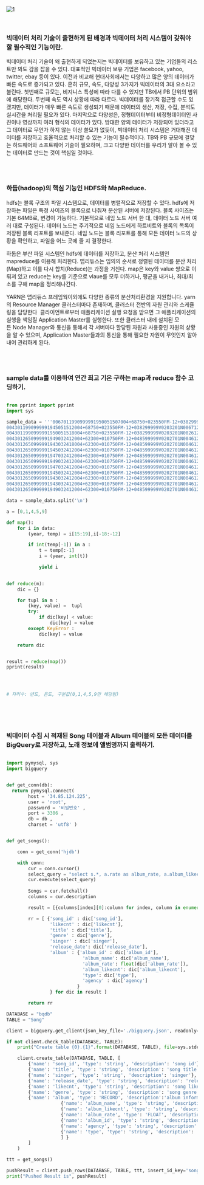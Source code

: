 ![1](https://user-images.githubusercontent.com/44750085/53323802-85ebb880-3922-11e9-9c0a-3f57d37eacc7.png)

<br>

### 빅데이터 처리 기술이 출현하게 된 배경과 빅데이터 처리 시스템이 갖춰야 할 필수적인 기능이란.

빅데이터 처리 기술이 왜 출현하게 되었는지는 빅데이터를 보유하고 있는 기업들의 리스트만 봐도 감을 잡을 수 있다. 대표적인 빅데이터 보유 기업은 facebook, yahoo, twitter, ebay 등이 있다. 이전과 비교해 현대사회에서는 다양하고 많은 양의 데이터가 빠른 속도로 증가되고 있다. 흔히 규모, 속도, 다양성 3가지가 빅데이터의 3대 요소라고 불린다. 첫번째로 규모는, 비지니스 특성에 따라 다를 수 있지만 TB에서 PB 단위의 범위에 해당한다. 두번째 속도 역시 상황에 따라 다르다. 빅데이터를 장기적 접근할 수도 있겠지만, 데이터가 매우 빠른 속도로 생성되기 때문에 데이터의 생산, 저장, 수집, 분석도 실시간을 처리될 필요가 있다. 마지막으로 다양성은, 정형데이터부터 비정형데이터인 사진이나 영상까지 여러 형식의 데이터가 있다. 
방대한 양의 데이터가 저장되어 있더라고 그 데이터로 무언가 하지 않는 이상 쓸모가 없듯이, 빅데이터 처리 시스템은 거대해진 데이터를 저장하고 효율적으로 처리할 수 있는 기능이 필수적이다. TB와 PB 규모에 걸맞는 하드웨어와 소프트웨어 기술이 필요하며, 크고 다양한 데이터를 우리가 알아 볼 수 있는 데이터로 만드는 것이 핵심일 것이다. 

<br>
<br>


### 하둡(hadoop)의 핵심 기능인 HDFS와 MapReduce.

hdfs는 블록 구조의 파일 시스템으로, 데이터를 병렬적으로 저장할 수 있다.  hdfs에 저장하는 파일은 특정 사이즈의 블록으로 나줘져 분산된 서버에 저장된다. 블록 사이즈는 기본 64MB로, 변경이 가능하다. 기본적으로 네임 노드 서버 한 대, 데이터 노드 서버 여러 대로 구성된다. 데이터 노드는 주기적으로 네임 노드에게 하트비트와 블록의 목록이 저장된 블록 리포트를 보내준다. 네임 노드는 블록 리포트를 통해 모든 데이터 노드의 상황을 확인하고, 파일을 어느 곳에 줄 지 결정한다. 

하둡은 부산 파일 시스템인 hdfs에 데이터를 저장하고, 분산 처리 시스템인 mapreduce를 이용해 처리한다. 맵리듀스는 임의의 순서로 정렬된 데이터를 분산 처리(Map)하고 이를 다시 합치(Reduce)는 과정을 거친다. map은 key와 value 쌍으로 이뤄져 있고 reduce는 key를 기준으로 vlaue를 모두 더하거나, 평균을 내거나, 최대/최소를 구해 map을 정리해나간다.

YARN은 맵리듀스 프레임웍이외에도 다양한 종류의 분산처리환경을 지원합니다. yarn의  Resource Manager 클러스터마다 존재하며, 클러스터 전반의 자원 관리와 스케쥴링을 담당한다  클라이언트로부터 애플리케이션 실행 요청을 받으면 그 애플리케이션의 실행을 책임질 Application Master를 실행한다. 또한 클러스터 내에 설치된 모든 Node Manager와 통신을 통해서 각 서버마다 할당된 자원과 사용중인 자원의 상황을 알 수 있으며, Application Master들과의 통신을 통해 필요한 자원이 무엇인지 알아내어 관리하게 된다.

<br>
<br>


### sample data를 이용하여 연간 최고 기온 구하는 map과 reduce 함수 코딩하기.
```python

from pprint import pprint
import sys

sample_data = '''0067011990999991950051507004+68750+023550FM-12+038299999V0203301N00671220001CN9999999N9+00001+99999999999
0043011990999991945051512004+68750+023550FM-12+038299999V0203201N00671220001CN9999999N9+00225+99999999999
0043011990999991950051518004+68750+023550FM-12+038299999V0203201N00261220001CN9999999N9-00111+99999999999
0043012650999991949032412004+62300+010750FM-12+048599999V0202701N00461220001CN0500001N9+01117+99999999999
0043012650999991943032418004+62300+010750FM-12+048599999V0202701N00461220001CN0500001N9+00384+99999999999
0043012650999991945032412004+62300+010750FM-12+048599999V0202701N00461220001CN0500001N9+00167+99999999999
0043012650999991947032412004+62300+010750FM-12+048599999V0202701N00461220001CN0500001N9-00150+99999999999
0043012650999991949032412004+62300+010750FM-12+048599999V0202701N00461220001CN0500001N9+00117+99999999999
0043012650999991947032412004+62300+010750FM-12+048599999V0202701N00461220001CN0500001N9+00227+99999999999
0043012650999991945032412004+62300+010750FM-12+048599999V0202701N00461220001CN0500001N9+01116+99999999999
0043012650999991943032412004+62300+010750FM-12+048599999V0202701N00461220001CN0500001N9-00114+99999999999
0043012650999991943032412004+62300+010750FM-12+048599999V0202701N00461220001CN0500001N9+00191+99999999999
0043012650999991949032412004+62300+010750FM-12+048599999V0202701N00461220001CN0500001N9+00131+99999999999'''

data = sample_data.split('\n')

a = [0,1,4,5,9]

def map():
    for i in data:
        (year, temp) = i[15:19],i[-18:-12]

        if int(temp[-1]) in a :
            t = temp[:-1]
            i = (year, int(t))

            yield i
        

def reduce(m):
    dic = {}

    for tupl in m :
        (key, value) =  tupl
        try:
            if dic[key] < value:
                dic[key] = value
        except KeyError :
            dic[key] = value

    return dic


result = reduce(map())
pprint(result)
        



# 자리수: 년도, 온도, 구분값(0,1,4,5,9만 해당됨)
```


<br>
<br>
<br>


### 빅데이터 수집 시 적재된 Song 테이블과 Album 테이블의 모든 데이터를 BigQuery로 저장하고, 노래 정보에 앨범명까지 출력하기.
```python

import pymysql, sys
import bigquery


def get_conn(db):
  return pymysql.connect( 
        host = '34.85.124.225',
        user = 'root',
        password = '비밀번호' ,
        port = 3306 ,
        db = db ,
        charset = 'utf8' )


def get_songs():

    conn = get_conn('hjdb')

    with conn:
        cur = conn.cursor()
        select_query = "select s.*, a.rate as album_rate, a.album_likecnt as album_likecnt, a.type as type, a.agency as agency from SongInfo s inner join AlbumInfo a on s.album_id = a.album_id"
        cur.execute(select_query)
        
        Songs = cur.fetchall()
        columns = cur.description 

        result = [{columns[index][0]:column for index, column in enumerate(value)} for value in Songs] 

        rr = [ {'song_id' : dic['song_id'], 
                'likecnt' : dic['likecnt'], 
                'title' : dic['title'],
                'genre' : dic['genre'],
                'singer' : dic['singer'],
                'release_date': dic['release_date'],
                'album' : {'album_id' : dic['album_id'],
                            'album_name': dic['album_name'],
                            'album_rate': float(dic['album_rate']),
                            'album_likecnt': dic['album_likecnt'],
                            'type': dic['type'],
                            'agency' : dic['agency']
                          }
                } for dic in result ]

        return rr

DATABASE = "bqdb"
TABLE = "Song"

client = bigquery.get_client(json_key_file='./bigquery.json', readonly=False)

if not client.check_table(DATABASE, TABLE):
    print("Create table {0}.{1}".format(DATABASE, TABLE), file=sys.stderr)

    client.create_table(DATABASE, TABLE, [
        {'name': 'song_id', 'type': 'string', 'description': 'song id'},
        {'name': 'title', 'type': 'string', 'description': 'song title'},
        {'name': 'singer', 'type': 'string', 'description': 'singer'},
        {'name': 'release_date', 'type': 'string', 'description': 'release date'},
        {'name': 'likecnt', 'type': 'string', 'description': 'song like count'},
        {'name': 'genre', 'type': 'string', 'description': 'song genre'},
        {'name': 'album', 'type': 'RECORD', 'description':'album information', 'fields' : [
                    {'name': 'album_name', 'type': 'string', 'description': 'album title'},
                    {'name': 'album_likecnt', 'type': 'string', 'description': 'album like count'},
                    {'name': 'album_rate', 'type': 'FLOAT', 'description': 'album rate'},
                    {'name': 'album_id', 'type': 'string', 'description': 'album id'},
                    {'name': 'agency', 'type': 'string', 'description': 'agency'},
                    {'name': 'type', 'type': 'string', 'description': 'album type'}
                    ] }
        ]
    )

ttt = get_songs()

pushResult = client.push_rows(DATABASE, TABLE, ttt, insert_id_key='songno')
print("Pushed Result is", pushResult)

```



